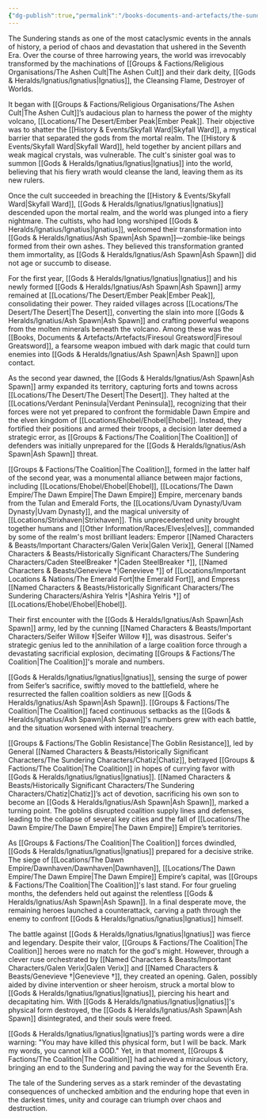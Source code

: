 ```yaml
---
{"dg-publish":true,"permalink":"/books-documents-and-artefacts/the-sundering-a-historical-account/","updated":"2025-02-08T17:15:37.967+00:00"}
---
```


The Sundering stands as one of the most cataclysmic events in the annals of history, a period of chaos and devastation that ushered in the Seventh Era. Over the course of three harrowing years, the world was irrevocably transformed by the machinations of [[Groups & Factions/Religious Organisations/The Ashen Cult\|The Ashen Cult]] and their dark deity, [[Gods & Heralds/Ignatius/Ignatius\|Ignatius]], the Cleansing Flame, Destroyer of Worlds.

It began with [[Groups & Factions/Religious Organisations/The Ashen Cult\|The Ashen Cult]]’s audacious plan to harness the power of the mighty volcano, [[Locations/The Desert/Ember Peak\|Ember Peak]]. Their objective was to shatter the [[History & Events/Skyfall Ward\|Skyfall Ward]], a mystical barrier that separated the gods from the mortal realm. The [[History & Events/Skyfall Ward\|Skyfall Ward]], held together by ancient pillars and weak magical crystals, was vulnerable. The cult's sinister goal was to summon [[Gods & Heralds/Ignatius/Ignatius\|Ignatius]] into the world, believing that his fiery wrath would cleanse the land, leaving them as its new rulers.

Once the cult succeeded in breaching the [[History & Events/Skyfall Ward\|Skyfall Ward]], [[Gods & Heralds/Ignatius/Ignatius\|Ignatius]] descended upon the mortal realm, and the world was plunged into a fiery nightmare. The cultists, who had long worshiped [[Gods & Heralds/Ignatius/Ignatius\|Ignatius]], welcomed their transformation into [[Gods & Heralds/Ignatius/Ash Spawn\|Ash Spawn]]—zombie-like beings formed from their own ashes. They believed this transformation granted them immortality, as [[Gods & Heralds/Ignatius/Ash Spawn\|Ash Spawn]] did not age or succumb to disease.

For the first year, [[Gods & Heralds/Ignatius/Ignatius\|Ignatius]] and his newly formed [[Gods & Heralds/Ignatius/Ash Spawn\|Ash Spawn]] army remained at [[Locations/The Desert/Ember Peak\|Ember Peak]], consolidating their power. They raided villages across [[Locations/The Desert/The Desert\|The Desert]], converting the slain into more [[Gods & Heralds/Ignatius/Ash Spawn\|Ash Spawn]] and crafting powerful weapons from the molten minerals beneath the volcano. Among these was the [[Books, Documents & Artefacts/Artefacts/Firesoul Greatsword\|Firesoul Greatsword]], a fearsome weapon imbued with dark magic that could turn enemies into [[Gods & Heralds/Ignatius/Ash Spawn\|Ash Spawn]] upon contact.

As the second year dawned, the [[Gods & Heralds/Ignatius/Ash Spawn\|Ash Spawn]] army expanded its territory, capturing forts and towns across [[Locations/The Desert/The Desert\|The Desert]]. They halted at the [[Locations/Verdant Peninsula\|Verdant Peninsula]], recognizing that their forces were not yet prepared to confront the formidable Dawn Empire and the elven kingdom of [[Locations/Ehobel/Ehobel\|Ehobel]]. Instead, they fortified their positions and armed their troops, a decision later deemed a strategic error, as [[Groups & Factions/The Coalition\|The Coalition]] of defenders was initially unprepared for the [[Gods & Heralds/Ignatius/Ash Spawn\|Ash Spawn]] threat.

[[Groups & Factions/The Coalition\|The Coalition]], formed in the latter half of the second year, was a monumental alliance between major factions, including [[Locations/Ehobel/Ehobel\|Ehobel]], [[Locations/The Dawn Empire/The Dawn Empire\|The Dawn Empire]] Empire, mercenary bands from the Tulan and Emerald Forts, the [[Locations/Uvam Dynasty/Uvam Dynasty\|Uvam Dynasty]], and the magical university of [[Locations/Strixhaven\|Strixhaven]]. This unprecedented unity brought together humans and [[Other Information/Races/Elves\|elves]], commanded by some of the realm's most brilliant leaders: Emperor [[Named Characters & Beasts/Important Characters/Galen Verix\|Galen Verix]], General [[Named Characters & Beasts/Historically Significant  Characters/The Sundering Characters/Caden SteelBreaker †\|Caden SteelBreaker †]], [[Named Characters & Beasts/Genevieve †\|Genevieve †]] of [[Locations/Important Locations & Nations/The Emerald Fort\|the Emerald Fort]], and Empress [[Named Characters & Beasts/Historically Significant  Characters/The Sundering Characters/Ashira Yelris †\|Ashira Yelris †]] of [[Locations/Ehobel/Ehobel\|Ehobel]].

Their first encounter with the [[Gods & Heralds/Ignatius/Ash Spawn\|Ash Spawn]] army, led by the cunning [[Named Characters & Beasts/Important Characters/Seifer Willow ‡\|Seifer Willow ‡]], was disastrous. Seifer's strategic genius led to the annihilation of a large coalition force through a devastating sacrificial explosion, decimating [[Groups & Factions/The Coalition\|The Coalition]]'s morale and numbers.

[[Gods & Heralds/Ignatius/Ignatius\|Ignatius]], sensing the surge of power from Seifer’s sacrifice, swiftly moved to the battlefield, where he resurrected the fallen coalition soldiers as new [[Gods & Heralds/Ignatius/Ash Spawn\|Ash Spawn]]. [[Groups & Factions/The Coalition\|The Coalition]] faced continuous setbacks as the [[Gods & Heralds/Ignatius/Ash Spawn\|Ash Spawn]]'s numbers grew with each battle, and the situation worsened with internal treachery.

[[Groups & Factions/The Goblin Resistance\|The Goblin Resistance]], led by General [[Named Characters & Beasts/Historically Significant  Characters/The Sundering Characters/Chatiz\|Chatiz]], betrayed [[Groups & Factions/The Coalition\|The Coalition]] in hopes of currying favor with [[Gods & Heralds/Ignatius/Ignatius\|Ignatius]]. [[Named Characters & Beasts/Historically Significant  Characters/The Sundering Characters/Chatiz\|Chatiz]]’s act of devotion, sacrificing his own son to become an [[Gods & Heralds/Ignatius/Ash Spawn\|Ash Spawn]], marked a turning point. The goblins disrupted coalition supply lines and defenses, leading to the collapse of several key cities and the fall of [[Locations/The Dawn Empire/The Dawn Empire\|The Dawn Empire]] Empire’s territories.

As [[Groups & Factions/The Coalition\|The Coalition]] forces dwindled, [[Gods & Heralds/Ignatius/Ignatius\|Ignatius]] prepared for a decisive strike. The siege of [[Locations/The Dawn Empire/Dawnhaven/Dawnhaven\|Dawnhaven]], [[Locations/The Dawn Empire/The Dawn Empire\|The Dawn Empire]] Empire’s capital, was [[Groups & Factions/The Coalition\|The Coalition]]'s last stand. For four grueling months, the defenders held out against the relentless [[Gods & Heralds/Ignatius/Ash Spawn\|Ash Spawn]]. In a final desperate move, the remaining heroes launched a counterattack, carving a path through the enemy to confront [[Gods & Heralds/Ignatius/Ignatius\|Ignatius]] himself.

The battle against [[Gods & Heralds/Ignatius/Ignatius\|Ignatius]] was fierce and legendary. Despite their valor, [[Groups & Factions/The Coalition\|The Coalition]] heroes were no match for the god's might. However, through a clever ruse orchestrated by [[Named Characters & Beasts/Important Characters/Galen Verix\|Galen Verix]] and [[Named Characters & Beasts/Genevieve †\|Genevieve †]], they created an opening. Galen, possibly aided by divine intervention or sheer heroism, struck a mortal blow to [[Gods & Heralds/Ignatius/Ignatius\|Ignatius]], piercing his heart and decapitating him. With [[Gods & Heralds/Ignatius/Ignatius\|Ignatius]]'s physical form destroyed, the [[Gods & Heralds/Ignatius/Ash Spawn\|Ash Spawn]] disintegrated, and their souls were freed.

[[Gods & Heralds/Ignatius/Ignatius\|Ignatius]]’s parting words were a dire warning: "You may have killed this physical form, but I will be back. Mark my words, you cannot kill a GOD." Yet, in that moment, [[Groups & Factions/The Coalition\|The Coalition]] had achieved a miraculous victory, bringing an end to the Sundering and paving the way for the Seventh Era.

The tale of the Sundering serves as a stark reminder of the devastating consequences of unchecked ambition and the enduring hope that even in the darkest times, unity and courage can triumph over chaos and destruction.